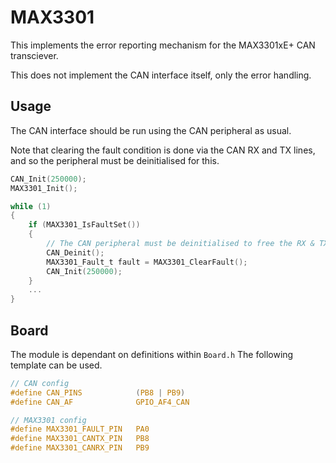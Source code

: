 # MAX3301
This implements the error reporting mechanism for the MAX3301xE+ CAN transciever.

This does not implement the CAN interface itself, only the error handling.

## Usage

The CAN interface should be run using the CAN peripheral as usual.

Note that clearing the fault condition is done via the CAN RX and TX lines, and so the peripheral must be deinitialised for this.

```C
CAN_Init(250000);
MAX3301_Init();

while (1)
{
    if (MAX3301_IsFaultSet())
    {
        // The CAN peripheral must be deinitialised to free the RX & TX lines
        CAN_Deinit();
        MAX3301_Fault_t fault = MAX3301_ClearFault();
        CAN_Init(250000);
    }
    ...
}
```


## Board

The module is dependant on  definitions within `Board.h`
The following template can be used.

```C
// CAN config
#define CAN_PINS			(PB8 | PB9)
#define CAN_AF				GPIO_AF4_CAN

// MAX3301 config
#define MAX3301_FAULT_PIN	PA0
#define MAX3301_CANTX_PIN	PB8
#define MAX3301_CANRX_PIN	PB9
```
